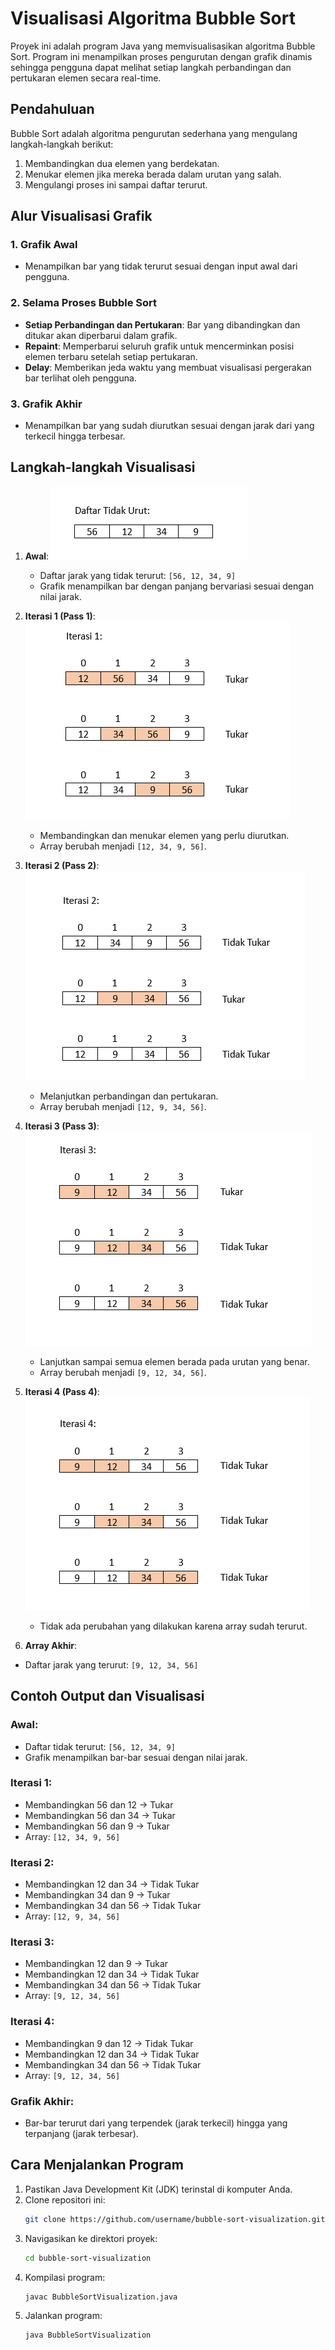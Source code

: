 # Visualisasi Algoritma Bubble Sort

Proyek ini adalah program Java yang memvisualisasikan algoritma Bubble Sort. Program ini menampilkan proses pengurutan dengan grafik dinamis sehingga pengguna dapat melihat setiap langkah perbandingan dan pertukaran elemen secara real-time.

## Pendahuluan

Bubble Sort adalah algoritma pengurutan sederhana yang mengulang langkah-langkah berikut:
1. Membandingkan dua elemen yang berdekatan.
2. Menukar elemen jika mereka berada dalam urutan yang salah.
3. Mengulangi proses ini sampai daftar terurut.

## Alur Visualisasi Grafik

### 1. Grafik Awal
- Menampilkan bar yang tidak terurut sesuai dengan input awal dari pengguna.

### 2. Selama Proses Bubble Sort
- **Setiap Perbandingan dan Pertukaran**: Bar yang dibandingkan dan ditukar akan diperbarui dalam grafik.
- **Repaint**: Memperbarui seluruh grafik untuk mencerminkan posisi elemen terbaru setelah setiap pertukaran.
- **Delay**: Memberikan jeda waktu yang membuat visualisasi pergerakan bar terlihat oleh pengguna.

### 3. Grafik Akhir
- Menampilkan bar yang sudah diurutkan sesuai dengan jarak dari yang terkecil hingga terbesar.

## Langkah-langkah Visualisasi

1. **Awal**:
   ![alt text](https://github.com/ZainiAzizah/gambar/blob/main/I%20data%20tidak%20urut%202024-06-12.png?raw=true)
   - Daftar jarak yang tidak terurut: `[56, 12, 34, 9]`
   - Grafik menampilkan bar dengan panjang bervariasi sesuai dengan nilai jarak.

3. **Iterasi 1 (Pass 1)**:
   ![alt text](https://github.com/ZainiAzizah/gambar/blob/main/Iterasi%201%202024-06-12.png?raw=true)
   - Membandingkan dan menukar elemen yang perlu diurutkan.
   - Array berubah menjadi `[12, 34, 9, 56]`.

5. **Iterasi 2 (Pass 2)**:
   ![alt text](https://github.com/ZainiAzizah/gambar/blob/main/Iterasi%202%202024-06-12.png?raw=true)
   - Melanjutkan perbandingan dan pertukaran.
   - Array berubah menjadi `[12, 9, 34, 56]`.

7. **Iterasi 3 (Pass 3)**:
   ![alt text](https://github.com/ZainiAzizah/gambar/blob/main/Iterasi%203%202024-06-12.png?raw=true)
   - Lanjutkan sampai semua elemen berada pada urutan yang benar.
   - Array berubah menjadi `[9, 12, 34, 56]`.

9. **Iterasi 4 (Pass 4)**:
    ![alt text](https://github.com/ZainiAzizah/gambar/blob/main/Iterasi%204%202024-06-12.png?raw=true)
   - Tidak ada perubahan yang dilakukan karena array sudah terurut.

11. **Array Akhir**:
   - Daftar jarak yang terurut: `[9, 12, 34, 56]`

## Contoh Output dan Visualisasi

### Awal:
- Daftar tidak terurut: `[56, 12, 34, 9]`
- Grafik menampilkan bar-bar sesuai dengan nilai jarak.

### Iterasi 1:
- Membandingkan 56 dan 12 → Tukar
- Membandingkan 56 dan 34 → Tukar
- Membandingkan 56 dan 9 → Tukar
- Array: `[12, 34, 9, 56]`

### Iterasi 2:
- Membandingkan 12 dan 34 → Tidak Tukar
- Membandingkan 34 dan 9 → Tukar
- Membandingkan 34 dan 56 → Tidak Tukar
- Array: `[12, 9, 34, 56]`

### Iterasi 3:
- Membandingkan 12 dan 9 → Tukar
- Membandingkan 12 dan 34 → Tidak Tukar
- Membandingkan 34 dan 56 → Tidak Tukar
- Array: `[9, 12, 34, 56]`

### Iterasi 4:
- Membandingkan 9 dan 12 → Tidak Tukar
- Membandingkan 12 dan 34 → Tidak Tukar
- Membandingkan 34 dan 56 → Tidak Tukar
- Array: `[9, 12, 34, 56]`

### Grafik Akhir:
- Bar-bar terurut dari yang terpendek (jarak terkecil) hingga yang terpanjang (jarak terbesar).

## Cara Menjalankan Program

1. Pastikan Java Development Kit (JDK) terinstal di komputer Anda.
2. Clone repositori ini:
   ```bash
   git clone https://github.com/username/bubble-sort-visualization.git
3. Navigasikan ke direktori proyek:
   ```bash
   cd bubble-sort-visualization
4. Kompilasi program:
   ```bash
   javac BubbleSortVisualization.java
5. Jalankan program:
   ```bash
   java BubbleSortVisualization

